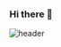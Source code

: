 ### Hi there 👋
![header](https://capsule-render.vercel.app/api?type=transparent&color=auto&height=300&section=header&text=Hi!_I'm_Cherishjh%20render&fontSize=90)
<!--
**cherishjh/cherishjh** is a ✨ _special_ ✨ repository because its `README.md` (this file) appears on your GitHub profile.

Here are some ideas to get you started:

- 🔭 I’m currently working on ...
- 🌱 I’m currently learning ...
- 👯 I’m looking to collaborate on ...
- 🤔 I’m looking for help with ...
- 💬 Ask me about ...
- 📫 How to reach me: ...
- 😄 Pronouns: ...
- ⚡ Fun fact: ...
-->
